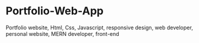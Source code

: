 # Portfolio-Web-App
Portfolio website, Html, Css, Javascript, responsive design, web developer, personal website, MERN developer, front-end
